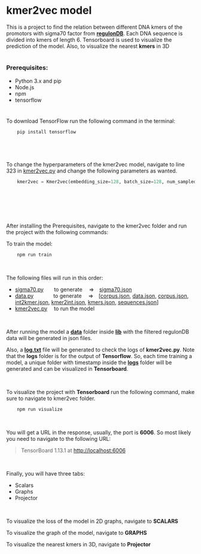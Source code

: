 # kmer2vec model

This is a project to find the relation between different DNA kmers of the promotors with sigma70 factor from [**regulonDB**](https://github.com/omar-csse/kmer2vec/tree/master/db). Each DNA sequence is divided into kmers of length 6. Tensorboard is used to visualize the prediction of the model. Also, to visualize the nearest **kmers** in 3D  

#


### Prerequisites:

- Python 3.x and pip
- Node.js
- npm
- tensorflow

#

To download TensorFlow run the following command in the terminal:


```bash 
    pip install tensorflow
```
  
&nbsp;

#

To change the hyperparameters of the kmer2vec model, navigate to line 323 in [kmer2vec.py](https://github.com/omar-csse/kmer2vec/blob/master/lib/kmer2vec.py) and change the following parameters as wanted.

```python
    kmer2vec = Kmer2vec(embedding_size=128, batch_size=128, num_sampled=16, learningRate=1, window_size=2)

```
&nbsp;

#

&nbsp;

After installing the Prerequisites, navigate to the kmer2vec folder and run the project with the following commands:


To train the model:

```bash 
    npm run train
```

&nbsp;

The following files will run in this order:
- [sigma70.py](https://github.com/omar-csse/kmer2vec/blob/master/lib/sigma70.py)&emsp;&emsp;to generate &emsp;=>&emsp;[sigma70.json](https://github.com/omar-csse/kmer2vec/blob/master/lib/data/sigma70.json)
- [data.py](https://github.com/omar-csse/kmer2vec/blob/master/lib/data.py)&emsp;&emsp;&emsp;&ensp;&nbsp;to generate &emsp;=>&emsp;[[corpus.json](https://github.com/omar-csse/kmer2vec/blob/master/lib/data/corpus.json), [data.json](https://github.com/omar-csse/kmer2vec/blob/master/lib/data/data.json), [corpus.json](https://github.com/omar-csse/kmer2vec/blob/master/lib/data/corpus.json), [int2kmer.json](https://github.com/omar-csse/kmer2vec/blob/master/lib/data/int2kmer.json), [kmer2int.json](https://github.com/omar-csse/kmer2vec/blob/master/lib/data/kmer2int.json), [kmers.json](https://github.com/omar-csse/kmer2vec/blob/master/lib/data/kmers.json), [sequences.json](https://github.com/omar-csse/kmer2vec/blob/master/lib/data/sequences.json)]
- [kmer2vec.py](https://github.com/omar-csse/kmer2vec/blob/master/lib/kmer2vec.py)&emsp;&nbsp;to run the model 

&nbsp;

After running the model a [**data**](https://github.com/omar-csse/kmer2vec/tree/master/lib/data) folder inside [**lib**](https://github.com/omar-csse/kmer2vec/tree/master/lib) with the filtered regulonDB data will be generated in json files.

Also, a [**log.txt**](https://github.com/omar-csse/kmer2vec/blob/master/lib/log.txt) file will be generated to check the logs of **kmer2vec.py**. Note that the **logs** folder is for the output of **Tensorflow**. So, each time training a model, a unique folder with timestamp inside the [**logs**](https://github.com/omar-csse/kmer2vec/tree/master/lib/logs) folder will be generated and can be visualized in **Tensorboard**.
 
&nbsp;

To visualize the project with **Tensorboard** run the following command, make sure to navigate to kmer2vec folder.

```bash 
    npm run visualize
```
&nbsp;

You will get a URL in the response, usually, the port is **6006**. So most likely you need to navigate to the following URL:

> TensorBoard 1.13.1 at [http://localhost:6006](http://localhost:6006/)

&nbsp;

Finally, you will have three tabs:

- Scalars
- Graphs
- Projector

&nbsp;

To visualize the loss of the model in 2D graphs, navigate to **SCALARS**

To visualize the graph of the model, navigate to **GRAPHS**

To visualize the nearest kmers in 3D, navigate to **Projector**